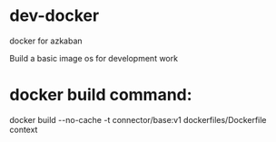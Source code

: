 # dev-docker
docker for azkaban

Build a basic image os for development work

# docker build command:

  docker build --no-cache -t connector/base:v1 dockerfiles/Dockerfile context
